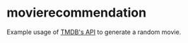 # movierecommendation
Example usage of [TMDB's API](https://developers.themoviedb.org/3/getting-started/introduction) to generate a random movie.
